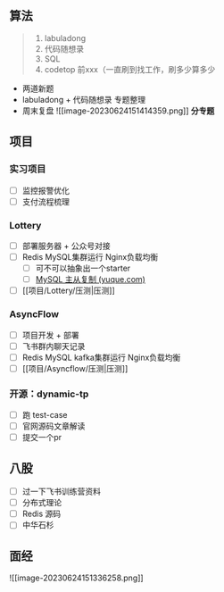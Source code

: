 ## 算法
> 1. labuladong
> 2. 代码随想录
> 3. SQL
> 4. codetop 前xxx（一直刷到找工作，刷多少算多少
- 两道新题
- labuladong + 代码随想录 专题整理
- 周末复盘
![[image-20230624151414359.png]]
**分专题**
## 项目
### 实习项目
- [ ] 监控报警优化
- [ ] 支付流程梳理

### Lottery
- [ ] 部署服务器 + 公众号对接
- [ ] Redis MySQL集群运行 Nginx负载均衡
	- [ ] 可不可以抽象出一个starter
	- [ ] [MySQL 主从复制 (yuque.com)](https://www.yuque.com/yiqe99903/ngvdyl/edgs8m)
- [ ] [[项目/Lottery/压测|压测]]

### AsyncFlow
- [ ] 项目开发 + 部署
- [ ] 飞书群内聊天记录
- [ ] Redis MySQL kafka集群运行 Nginx负载均衡
- [ ] [[项目/Asyncflow/压测|压测]]

### 开源：dynamic-tp
- [ ] 跑 test-case
- [ ] 官网源码文章解读
- [ ] 提交一个pr

## 八股
- [ ] 过一下飞书训练营资料
- [ ] 分布式理论
- [ ] Redis 源码
- [ ] 中华石杉

## 面经
![[image-20230624151336258.png]]